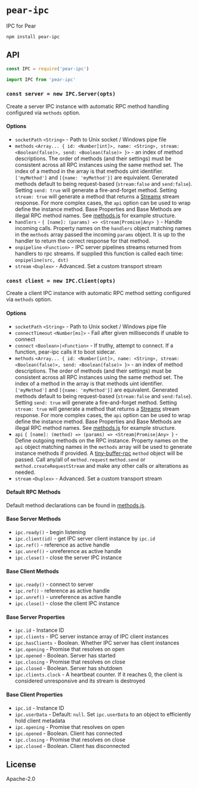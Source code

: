 # `pear-ipc`

IPC for Pear

```
npm install pear-ipc
```

## API

```js
const IPC = require('pear-ipc')
```

```js
import IPC from 'pear-ipc'
```

### `const server = new IPC.Server(opts)`

Create a server IPC instance with automatic RPC method handling configured via `methods` option.

#### Options

- `socketPath` `<String>` - Path to Unix socket / Windows pipe file
- `methods` `<Array... { id: <Number[int]>, name: <String>, stream: <Boolean(false)>, send: <Boolean(false)> }>` - an index of method descriptions. The order of methods (and their settings) must be consistent across all RPC instances using the same method set. The index of a method in the array is that methods uint identifier. `['myMethod']` and `[{name: 'myMethod'}]` are equivalent. Generated methods default to being request-based (`stream:false` and `send:false`). Setting `send: true` will generate a fire-and-forget method. Setting `stream: true` will generate a method that returns a [Streamx](https://github.com/mafintosh/streamx) stream response. For more complex cases, the `api` option can be used to wrap define the instance method. Base Properties and Base Methods are illegal RPC method names. See [methods.js](methods.js) for example structure.
- `handlers` - `{ [name]: (params) => <Stream|Promise|Any> }` - Handle incoming calls. Property names on the `handlers` object matching names in the `methods` array passed the incoming `params` object. It is up to the handler to return the correct response for that method.
- `onpipeline` `<Function>` - IPC server pipelines streams returned from handlers to rpc streams. If supplied this function is called each time: `onpipeline(src, dst)`
- `stream` `<Duplex>` - Advanced. Set a custom transport stream

### `const client = new IPC.Client(opts)`

Create a client IPC instance with automatic RPC method setting configured via `methods` option.

#### Options

- `socketPath` `<String>` - Path to Unix socket / Windows pipe file
- `connectTimeout` `<Number[ms]>` - Fail after given milliseconds if unable to connect
- `connect` `<Boolean>|<Function>` - If truthy, attempt to connect. If a function, pear-ipc calls it to boot sidecar.
- `methods` `<Array... { id: <Number[int]>, name: <String>, stream: <Boolean(false)>, send: <Boolean(false)> }>` - an index of method descriptions. The order of methods (and their settings) must be consistent across all RPC instances using the same method set. The index of a method in the array is that methods uint identifier. `['myMethod']` and `[{name: 'myMethod'}]` are equivalent. Generated methods default to being request-based (`stream:false` and `send:false`). Setting `send: true` will generate a fire-and-forget method. Setting `stream: true` will generate a method that returns a [Streamx](https://github.com/mafintosh/streamx) stream response. For more complex cases, the `api` option can be used to wrap define the instance method. Base Properties and Base Methods are illegal RPC method names. See [methods.js](methods.js) for example structure.
- `api` `{ [name]: (method) => (params) => <Stream|Promise|Any> }` - Define outgoing methods on the RPC instance. Property names on the `api` object matching names in the `methods` array will be used to generate instance methods if provided. A [tiny-buffer-rpc](https://github.com/holepunchto/tiny-buffer-rpc/) `method` object will be passed. Call any/all of `method.request` `method.send` or `method.createRequestStream` and make any other calls or alterations as needed.
- `stream` `<Duplex>` - Advanced. Set a custom transport stream

#### Default RPC Methods

Default method declarations can be found in [methods.js](methods.js).

#### Base Server Methods

- `ipc.ready()` - begin listening
- `ipc.client(id)` - get IPC server client instance by `ipc.id`
- `ipc.ref()` - reference as active handle
- `ipc.unref()` - unreference as active handle
- `ipc.close()` - close the server IPC instance

#### Base Client Methods

- `ipc.ready()` - connect to server
- `ipc.ref()` - reference as active handle
- `ipc.unref()` - unreference as active handle
- `ipc.close()` - close the client IPC instance

#### Base Server Properties

- `ipc.id` - Instance ID
- `ipc.clients` - IPC server instance array of IPC client instances
- `ipc.hasClients` - Boolean. Whether IPC server has client instances
- `ipc.opening` - Promise that resolves on open
- `ipc.opened` - Boolean. Server has started
- `ipc.closing` - Promise that resolves on close
- `ipc.closed` - Boolean. Server has shutdown
- `ipc.clients.clock` - A heartbeat counter. If it reaches 0, the client is considered unresponsive and its stream is destroyed

#### Base Client Properties

- `ipc.id` - Instance ID
- `ipc.userData` - Default: `null`. Set `ipc.userData` to an object to efficiently hold client metadata
- `ipc.opening` - Promise that resolves on open
- `ipc.opened` - Boolean. Client has connected
- `ipc.closing` - Promise that resolves on close
- `ipc.closed` - Boolean. Client has disconnected

## License

Apache-2.0
